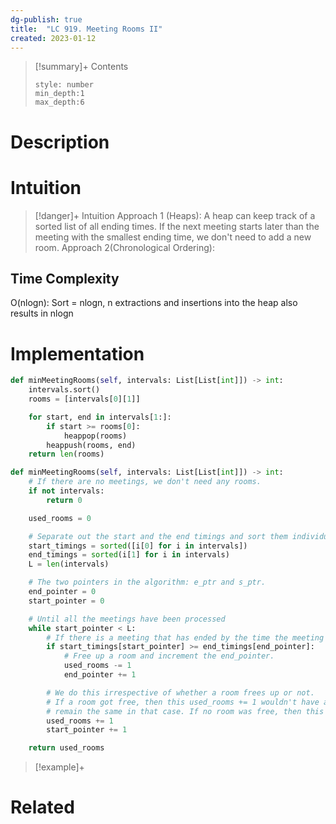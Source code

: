 ```yaml
---
dg-publish: true
title:  "LC 919. Meeting Rooms II"
created: 2023-01-12
---
```


>[!summary]+ Contents
>```toc
>style: number
>min_depth:1
>max_depth:6
>```

# Description


# Intuition

>[!danger]+ Intuition
>Approach 1 (Heaps): A heap can keep track of a sorted list of all ending times. If the next meeting starts later than the meeting with the smallest ending time, we don't need to add a new room.
>Approach 2(Chronological Ordering): 


## Time Complexity
O(nlogn): Sort = nlogn, n extractions and insertions into the heap also results in nlogn
# Implementation
```python
def minMeetingRooms(self, intervals: List[List[int]]) -> int:
	intervals.sort()
	rooms = [intervals[0][1]]

	for start, end in intervals[1:]:
		if start >= rooms[0]:
			heappop(rooms)
		heappush(rooms, end)
	return len(rooms)
```

```python
def minMeetingRooms(self, intervals: List[List[int]]) -> int:
	# If there are no meetings, we don't need any rooms.
	if not intervals:
		return 0

	used_rooms = 0

	# Separate out the start and the end timings and sort them individually.
	start_timings = sorted([i[0] for i in intervals])
	end_timings = sorted(i[1] for i in intervals)
	L = len(intervals)

	# The two pointers in the algorithm: e_ptr and s_ptr.
	end_pointer = 0
	start_pointer = 0

	# Until all the meetings have been processed
	while start_pointer < L:
		# If there is a meeting that has ended by the time the meeting at `start_pointer` starts
		if start_timings[start_pointer] >= end_timings[end_pointer]:
			# Free up a room and increment the end_pointer.
			used_rooms -= 1
			end_pointer += 1

		# We do this irrespective of whether a room frees up or not.
		# If a room got free, then this used_rooms += 1 wouldn't have any effect. used_rooms would
		# remain the same in that case. If no room was free, then this would increase used_rooms
		used_rooms += 1    
		start_pointer += 1   

	return used_rooms
```

>[!example]+ 


# Related
